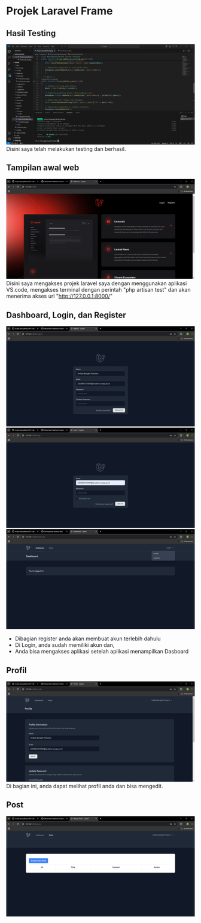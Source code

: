 # Projek Laravel Frame
## Hasil Testing
![Hasil Testing](Screenshoot/hasil%20testing.png)
Disini saya telah melakukan testing dan berhasil.

## Tampilan awal web
![Tampilan Awal Web](Screenshoot/welcome%20page%20laravel.png)
Disini saya mengakses projek laravel saya dengan menggunakan aplikasi VS.code, mengakses terminal dengan perintah "php artisan test" dan akan menerima akses url "http://127.0.0.1:8000/"

## Dashboard, Login, dan Register
![Register](Screenshoot/register.png)
![Login](Screenshoot/login.png)
![Dasboard](Screenshoot/dashboard%20laravel.png)
- Dibagian register anda akan membuat akun terlebih dahulu
- Di Login, anda sudah memiliki akun dan,
- Anda bisa mengakses aplikasi setelah aplikasi menampilkan Dasboard

## Profil
![Profil](Screenshoot/profil.png)
Di bagian ini, anda dapat melihat profil anda dan bisa mengedit.

## Post
![Post](Screenshoot/post.png)